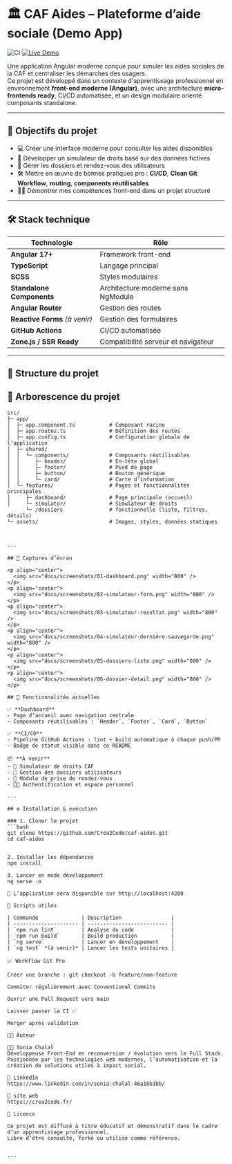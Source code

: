 # 🏛️ CAF Aides – Plateforme d’aide sociale (Demo App)

![CI](https://github.com/Crea2Code/caf-aides/actions/workflows/ci.yml/badge.svg)
[![Live Demo](https://img.shields.io/badge/demo-online-brightgreen)](https://crea2code.github.io/caf-aides/)


Une application Angular moderne conçue pour simuler les aides sociales de la CAF et centraliser les démarches des usagers.  
Ce projet est développé dans un contexte d'apprentissage professionnel en environnement **front-end moderne (Angular)**, avec une architecture **micro-frontends ready**, CI/CD automatisée, et un design modulaire orienté composants standalone.

---

## 🚀 Objectifs du projet

- 💻 Créer une interface moderne pour consulter les aides disponibles  
- 🧮 Développer un simulateur de droits basé sur des données fictives  
- 📂 Gérer les dossiers et rendez-vous des utilisateurs  
- 🛠️ Mettre en œuvre de bonnes pratiques pro : **CI/CD**, **Clean Git Workflow**, **routing**, **components réutilisables**  
- 🧑‍💻 Démontrer mes compétences front-end dans un projet structuré

---

## 🛠️ Stack technique

| Technologie | Rôle |
|------------|------|
| **Angular 17+** | Framework front-end |
| **TypeScript** | Langage principal |
| **SCSS** | Styles modulaires |
| **Standalone Components** | Architecture moderne sans NgModule |
| **Angular Router** | Gestion des routes |
| **Reactive Forms** *(à venir)* | Gestion des formulaires |
| **GitHub Actions** | CI/CD automatisée |
| **Zone.js / SSR Ready** | Compatibilité serveur et navigateur |

---

## 📁 Structure du projet

## 📁 Arborescence du projet

```plaintext
src/
├─ app/
│  ├─ app.component.ts           # Composant racine
│  ├─ app.routes.ts              # Définition des routes
│  ├─ app.config.ts              # Configuration globale de l'application
│  ├─ shared/
│  │  └─ components/             # Composants réutilisables
│  │     ├─ header/              # En-tête global
│  │     ├─ footer/              # Pied de page
│  │     ├─ button/              # Bouton générique
│  │     └─ card/                # Carte d'information
│  └─ features/                  # Pages et fonctionnalités principales
│     ├─ dashboard/              # Page principale (accueil)
│     └─ simulator/              # Simulateur de droits
      └─ /dossiers               # fonctionnelle (liste, filtres, détails)
└─ assets/                       # Images, styles, données statiques



---

## 📸 Captures d’écran

<p align="center">
  <img src="docs/screenshots/01-dashboard.png" width="800" />
</p>
<p align="center">
  <img src="docs/screenshots/02-simulateur-form.png" width="800" />
</p>
<p align="center">
  <img src="docs/screenshots/03-simulateur-resultat.png" width="800" />
</p>
<p align="center">
  <img src="docs/screenshots/04-simulateur-dernière-sauvegarde.png" width="800" />
</p>
<p align="center">
  <img src="docs/screenshots/05-dossiers-liste.png" width="800" />
</p>
<p align="center">
  <img src="docs/screenshots/06-dossier-detail.png" width="800" />
</p>

## 🧭 Fonctionnalités actuelles

✅ **Dashboard**  
- Page d’accueil avec navigation centrale  
- Composants réutilisables : `Header`, `Footer`, `Card`, `Button`  

✅ **CI/CD**  
- Pipeline GitHub Actions : lint + build automatique à chaque push/PR  
- Badge de statut visible dans ce README

📦 **À venir**  
- 🧮 Simulateur de droits CAF  
- 📁 Gestion des dossiers utilisateurs  
- 📅 Module de prise de rendez-vous  
- 🧑‍💻 Authentification et espace personnel

---

## ⚙️ Installation & exécution

### 1. Cloner le projet
```bash
git clone https://github.com/Crea2Code/caf-aides.git
cd caf-aides


2. Installer les dépendances
npm install

3. Lancer en mode développement
ng serve -o

📍 L’application sera disponible sur http://localhost:4200

🧪 Scripts utiles

| Commande              | Description                |
| --------------------- | -------------------------- |
| `npm run lint`        | Analyse du code            |
| `npm run build`       | Build production           |
| `ng serve`            | Lancer en développement    |
| `ng test` *(à venir)* | Lancer les tests unitaires |

📈 Workflow Git Pro

Créer une branche : git checkout -b feature/nom-feature

Commiter régulièrement avec Conventional Commits

Ouvrir une Pull Request vers main

Laisser passer la CI ✅

Merger après validation

🧑‍💻 Auteur

👩‍💻 Sonia Chalal
Développeuse Front-End en reconversion / évolution vers le Full Stack.
Passionnée par les technologies web modernes, l’automatisation et la création de solutions utiles à impact social.

🔗 LinkedIn
https://www.linkedin.com/in/sonia-chalal-46a16b1bb/

🔗 site web
https://crea2code.fr/

📜 Licence

Ce projet est diffusé à titre éducatif et démonstratif dans le cadre d’un apprentissage professionnel.
Libre d’être consulté, forké ou utilisé comme référence.


---
